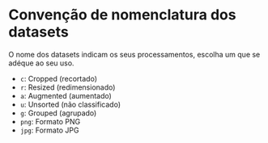 # Convenção de nomenclatura dos datasets

O nome dos datasets indicam os seus processamentos, escolha um que se adéque ao seu uso.

- `c`: Cropped (recortado)
- `r`: Resized (redimensionado)
- `a`: Augmented (aumentado)
- `u`: Unsorted (não classificado)
- `g`: Grouped (agrupado)
- `png`: Formato PNG
- `jpg`: Formato JPG
